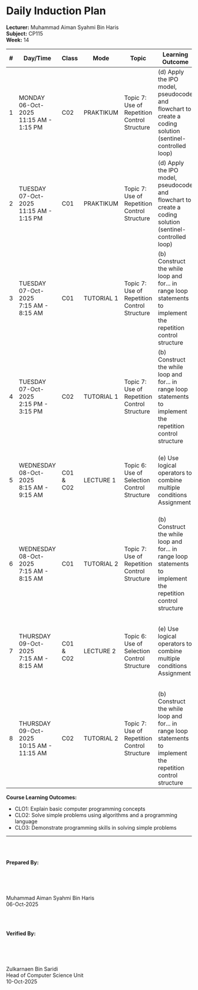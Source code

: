 # Daily Induction Plan

<style>
@media print {
  @page {
    size: A4 landscape !important;
    margin: 0.3in !important;
  }
  body {
    transform: rotate(90deg);
    transform-origin: left top;
    width: 100vh;
    height: 100vw;
    overflow: hidden;
    position: absolute;
    top: 100%;
    left: 0;
  }
  table {
    font-size: 8px;
    width: 100%;
    border-collapse: collapse;
  }
  th, td {
    padding: 2px;
    border: 1px solid #ccc;
    word-wrap: break-word;
  }
}
@page {
  size: A4 landscape !important;
}
</style>

**Lecturer:** Muhammad Aiman Syahmi Bin Haris  
**Subject:** CP115  
**Week:** 14

| # | Day/Time | Class | Mode | Topic | Learning Outcome | CLO | Reflection |
|---|----------|-------|------|-------|------------------|-----|------------|
| 1 | MONDAY<br>06-Oct-2025<br>11:15 AM - 1:15 PM | C02 | PRAKTIKUM | Topic 7: Use of Repetition Control Structure | (d) Apply the IPO model, pseudocode and flowchart to create a coding solution (sentinel-controlled loop) | CLO2 | Students successfully implement sentinel-controlled loops and demonstrate improved understanding of loop termination |
| 2 | TUESDAY<br>07-Oct-2025<br>11:15 AM - 1:15 PM | C01 | PRAKTIKUM | Topic 7: Use of Repetition Control Structure | (d) Apply the IPO model, pseudocode and flowchart to create a coding solution (sentinel-controlled loop) | CLO2 | Most students can apply sentinel-controlled loops effectively, though some need guidance with complex conditions |
| 3 | TUESDAY<br>07-Oct-2025<br>7:15 AM - 8:15 AM | C01 | TUTORIAL 1 | Topic 7: Use of Repetition Control Structure | (b) Construct the while loop and for... in range loop statements to implement the repetition control structure | CLO2 | Students can construct basic while and for loops but find nested structures challenging initially |
| 4 | TUESDAY<br>07-Oct-2025<br>2:15 PM - 3:15 PM | C02 | TUTORIAL 1 | Topic 7: Use of Repetition Control Structure | (b) Construct the while loop and for... in range loop statements to implement the repetition control structure | CLO2 | Students demonstrate good understanding of loop syntax and can differentiate between while and for loops |
| 5 | WEDNESDAY<br>08-Oct-2025<br>8:15 AM - 9:15 AM | C01 & C02 | LECTURE 1 | Topic 6: Use of Selection Control Structure | (e) Use logical operators to combine multiple conditions Assignment | CLO1 | Students can explain logical operators and understand how to combine multiple conditions effectively |
| 6 | WEDNESDAY<br>08-Oct-2025<br>7:15 AM - 8:15 AM | C01 | TUTORIAL 2 | Topic 7: Use of Repetition Control Structure | (b) Construct the while loop and for... in range loop statements to implement the repetition control structure | CLO1, CLO2 | Students find loop construction logical but need practice with loop control variables and iteration patterns |
| 7 | THURSDAY<br>09-Oct-2025<br>7:15 AM - 8:15 AM | C01 & C02 | LECTURE 2 | Topic 6: Use of Selection Control Structure | (e) Use logical operators to combine multiple conditions Assignment | CLO1 | Students successfully use logical operators and can create complex conditional expressions for various scenarios |
| 8 | THURSDAY<br>09-Oct-2025<br>10:15 AM - 11:15 AM | C02 | TUTORIAL 2 | Topic 7: Use of Repetition Control Structure | (b) Construct the while loop and for... in range loop statements to implement the repetition control structure | CLO1, CLO2 | Students can implement both loop types appropriately and understand when to use each structure effectively |

**Course Learning Outcomes:**
- CLO1: Explain basic computer programming concepts
- CLO2: Solve simple problems using algorithms and a programming language  
- CLO3: Demonstrate programming skills in solving simple problems

---

<br><br>

**Prepared By:**

<br><br><br>

Muhammad Aiman Syahmi Bin Haris  
06-Oct-2025

<br><br>

**Verified By:**

<br><br><br>

Zulkarnaen Bin Saridi  
Head of Computer Science Unit  
10-Oct-2025